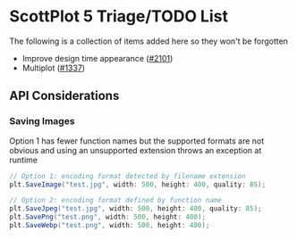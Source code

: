 # ScottPlot 5 Triage/TODO List

The following is a collection of items added here so they won't be forgotten

* Improve design time appearance ([#2101](https://github.com/ScottPlot/ScottPlot/issues/2101))
* Multiplot ([#1337](https://github.com/ScottPlot/ScottPlot/issues/1337))

## API Considerations

### Saving Images

Option 1 has fewer function names but the supported formats are not obvious and using an unsupported extension throws an exception at runtime

```cs
// Option 1: encoding format detected by filename extension
plt.SaveImage("test.jpg", width: 500, height: 400, quality: 85);

// Option 2: encoding format defined by function name
plt.SaveJpeg("test.jpg", width: 500, height: 400, quality: 85);
plt.SavePng("test.png", width: 500, height: 400);
plt.SaveWebp("test.png", width: 500, height: 400);
```